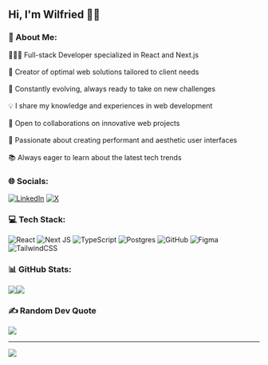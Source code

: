 ## Hi, I'm Wilfried 👋🏾

### 💫 About Me:
🧑🏾‍💻 Full-stack Developer specialized in React and Next.js<br><br>🚀 Creator of optimal web solutions tailored to client needs<br><br>🌱 Constantly evolving, always ready to take on new challenges<br><br>💡 I share my knowledge and experiences in web development<br><br>🤝 Open to collaborations on innovative web projects<br><br>🎨 Passionate about creating performant and aesthetic user interfaces<br><br>📚 Always eager to learn about the latest tech trends

### 🌐 Socials:
[![LinkedIn](https://img.shields.io/badge/LinkedIn-%230077B5.svg?logo=linkedin&logoColor=white)](https://linkedin.com/in/wilfriedprombo) [![X](https://img.shields.io/badge/X-black.svg?logo=X&logoColor=white)](https://x.com/wilxcode) 

### 💻 Tech Stack:
![React](https://img.shields.io/badge/react-%2320232a.svg?style=for-the-badge&logo=react&logoColor=%2361DAFB) ![Next JS](https://img.shields.io/badge/Next-black?style=for-the-badge&logo=next.js&logoColor=white) ![TypeScript](https://img.shields.io/badge/typescript-%23007ACC.svg?style=for-the-badge&logo=typescript&logoColor=white) ![Postgres](https://img.shields.io/badge/postgres-%23316192.svg?style=for-the-badge&logo=postgresql&logoColor=white) ![GitHub](https://img.shields.io/badge/github-%23121011.svg?style=for-the-badge&logo=github&logoColor=white) ![Figma](https://img.shields.io/badge/figma-%23F24E1E.svg?style=for-the-badge&logo=figma&logoColor=white) ![TailwindCSS](https://img.shields.io/badge/tailwindcss-%2338B2AC.svg?style=for-the-badge&logo=tailwind-css&logoColor=white)

### 📊 GitHub Stats:
<div style="display: flex; align-items: flex-start; gap: 16;">
<img src="https://github-readme-stats.vercel.app/api?username=wilxcode&theme=github_dark&hide_border=false&include_all_commits=false&count_private=false" />
<img src="https://github-readme-stats.vercel.app/api/top-langs/?username=wilxcode&theme=github_dark&hide_border=false&include_all_commits=false&count_private=false&layout=compact" />
</div>

### ✍️ Random Dev Quote
![](https://quotes-github-readme.vercel.app/api?type=vetical&theme=dark)

---
[![](https://visitcount.itsvg.in/api?id=wilxcode&icon=0&color=12)](https://visitcount.itsvg.in)

<!-- Proudly created with GPRM ( https://gprm.itsvg.in ) -->
